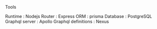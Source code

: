Tools

Runtime : Nodejs 
Router : Express
ORM : prisma
Database : PostgreSQL
Graphql server : Apollo
Graphql definitions : Nexus
